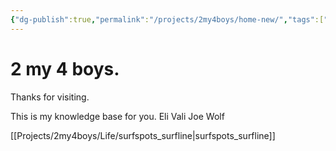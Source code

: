 ```yaml
---
{"dg-publish":true,"permalink":"/projects/2my4boys/home-new/","tags":["gardenEntry"]}
---
```



# 2 my 4 boys.
Thanks for visiting. 

This is my knowledge base for you.
Eli
Vali
Joe
Wolf

[[Projects/2my4boys/Life/surfspots_surfline\|surfspots_surfline]]

